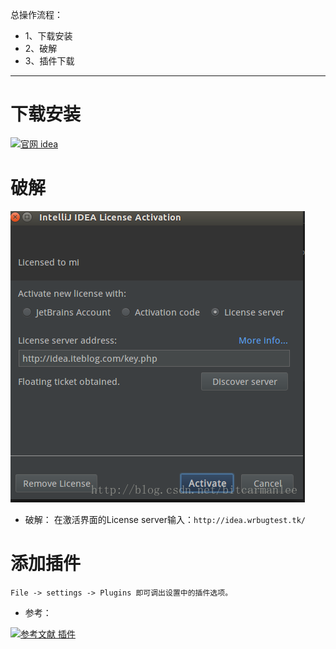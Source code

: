 总操作流程：
- 1、下载安装
- 2、破解
- 3、插件下载

----------

# 下载安装
[![](https://img.shields.io/badge/官网-idea-red.svg "官网 idea")](https://www.jetbrains.com/idea/download/previous.html)


# 破解

![](image/1-1.png)

- 破解：
在激活界面的License server输入：`http://idea.wrbugtest.tk/`
# 添加插件
```
File -> settings -> Plugins 即可调出设置中的插件选项。
```
- 参考：

[![](https://img.shields.io/badge/参考文献-插件-yellow.svg "参考文献 插件")](https://www.zhihu.com/question/22437385)
